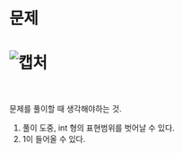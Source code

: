문제
==
![캡처](https://user-images.githubusercontent.com/73854324/119100212-ad268700-ba52-11eb-83bc-e163b3b1e002.PNG)
<br><br>
==
문제를 풀이할 때 생각해야하는 것.   
1. 풀이 도중, int 형의 표현범위를 벗어날 수 있다.   
2. 1이 들어올 수 있다.